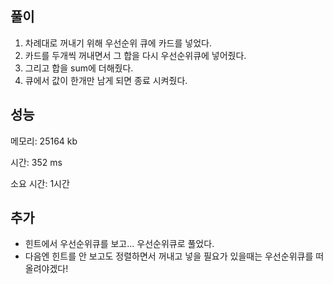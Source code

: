 ## 풀이
1. 차례대로 꺼내기 위해 우선순위 큐에 카드를 넣었다.
2. 카드를 두개씩 꺼내면서 그 합을 다시 우선순위큐에 넣어줬다.
3. 그리고 합을 sum에 더해줬다.
4. 큐에서 값이 한개만 남게 되면 종료 시켜줬다.

## 성능
메모리: 25164 kb

시간: 352 ms

소요 시간: 1시간

## 추가
- 힌트에서 우선순위큐를 보고... 우선순위큐로 풀었다.
- 다음엔 힌트를 안 보고도 정렬하면서 꺼내고 넣을 필요가 있을때는 우선순위큐를 떠올려야겠다!
